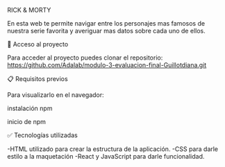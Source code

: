 RICK & MORTY

En esta web te permite navigar entre los personajes mas famosos de nuestra serie favorita y averiguar mas datos sobre cada uno de ellos.

📁 Acceso al proyecto

Para acceder al proyecto puedes clonar el repositorio: https://github.com/Adalab/modulo-3-evaluacion-final-Guillotdiana.git

📋 Requisitos previos

Para visualizarlo en el navegador:

instalación npm

inicio de npm

✅ Tecnologías utilizadas

-HTML utilizado para crear la estructura de la aplicación. -CSS para darle estilo a la maquetación -React y JavaScript para darle funcionalidad.
